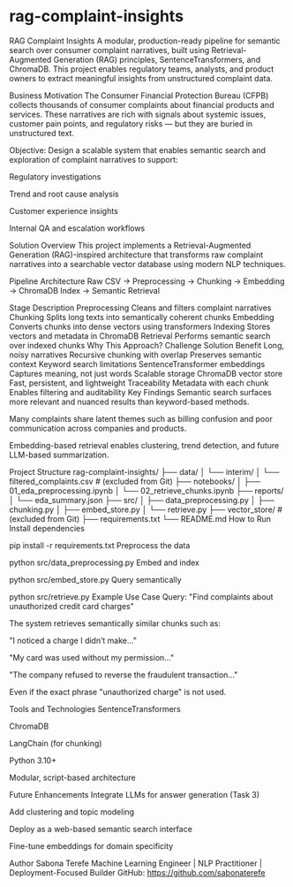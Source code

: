 # rag-complaint-insights

RAG Complaint Insights
A modular, production-ready pipeline for semantic search over consumer complaint narratives, built using Retrieval-Augmented Generation (RAG) principles, SentenceTransformers, and ChromaDB. This project enables regulatory teams, analysts, and product owners to extract meaningful insights from unstructured complaint data.

Business Motivation
The Consumer Financial Protection Bureau (CFPB) collects thousands of consumer complaints about financial products and services. These narratives are rich with signals about systemic issues, customer pain points, and regulatory risks — but they are buried in unstructured text.

Objective: Design a scalable system that enables semantic search and exploration of complaint narratives to support:

Regulatory investigations

Trend and root cause analysis

Customer experience insights

Internal QA and escalation workflows

Solution Overview
This project implements a Retrieval-Augmented Generation (RAG)-inspired architecture that transforms raw complaint narratives into a searchable vector database using modern NLP techniques.

Pipeline Architecture
Raw CSV → Preprocessing → Chunking → Embedding → ChromaDB Index → Semantic Retrieval

Stage	Description
Preprocessing	Cleans and filters complaint narratives
Chunking	Splits long texts into semantically coherent chunks
Embedding	Converts chunks into dense vectors using transformers
Indexing	Stores vectors and metadata in ChromaDB
Retrieval	Performs semantic search over indexed chunks
Why This Approach?
Challenge	Solution	Benefit
Long, noisy narratives	Recursive chunking with overlap	Preserves semantic context
Keyword search limitations	SentenceTransformer embeddings	Captures meaning, not just words
Scalable storage	ChromaDB vector store	Fast, persistent, and lightweight
Traceability	Metadata with each chunk	Enables filtering and auditability
Key Findings
Semantic search surfaces more relevant and nuanced results than keyword-based methods.

Many complaints share latent themes such as billing confusion and poor communication across companies and products.

Embedding-based retrieval enables clustering, trend detection, and future LLM-based summarization.

Project Structure
rag-complaint-insights/
├── data/
│   └── interim/
│       └── filtered_complaints.csv        # (excluded from Git)
├── notebooks/
│   ├── 01_eda_preprocessing.ipynb
│   └── 02_retrieve_chunks.ipynb
├── reports/
│   └── eda_summary.json
├── src/
│   ├── data_preprocessing.py
│   ├── chunking.py
│   ├── embed_store.py
│   └── retrieve.py
├── vector_store/                          # (excluded from Git)
├── requirements.txt
└── README.md
How to Run
Install dependencies

pip install -r requirements.txt
Preprocess the data

python src/data_preprocessing.py
Embed and index

python src/embed_store.py
Query semantically

python src/retrieve.py
Example Use Case
Query: "Find complaints about unauthorized credit card charges"

The system retrieves semantically similar chunks such as:

"I noticed a charge I didn’t make..."

"My card was used without my permission..."

"The company refused to reverse the fraudulent transaction..."

Even if the exact phrase "unauthorized charge" is not used.

Tools and Technologies
SentenceTransformers

ChromaDB

LangChain (for chunking)

Python 3.10+

Modular, script-based architecture

Future Enhancements
Integrate LLMs for answer generation (Task 3)

Add clustering and topic modeling

Deploy as a web-based semantic search interface

Fine-tune embeddings for domain specificity

Author
Sabona Terefe Machine Learning Engineer | NLP Practitioner | Deployment-Focused Builder GitHub: https://github.com/sabonaterefe
